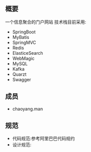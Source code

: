 ## 概要

一个信息聚合的门户网站
技术栈目前采用:
 - SpringBoot
 - MyBatis
 - SpringMVC
 - Redis
 - ElasticeSearch
 - WebMagic
 - MySQL
 - Kafka
 - Quarzt
 - Swagger

## 成员
 - chaoyang.man

## 规范
 - 代码规范:参考阿里巴巴代码规约
 - 设计规范:

